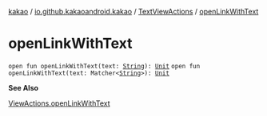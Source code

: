 [kakao](../../index.md) / [io.github.kakaoandroid.kakao](../index.md) / [TextViewActions](index.md) / [openLinkWithText](./open-link-with-text.md)

# openLinkWithText

`open fun openLinkWithText(text: `[`String`](https://kotlinlang.org/api/latest/jvm/stdlib/kotlin/-string/index.html)`): `[`Unit`](https://kotlinlang.org/api/latest/jvm/stdlib/kotlin/-unit/index.html)
`open fun openLinkWithText(text: Matcher<`[`String`](https://kotlinlang.org/api/latest/jvm/stdlib/kotlin/-string/index.html)`>): `[`Unit`](https://kotlinlang.org/api/latest/jvm/stdlib/kotlin/-unit/index.html)

**See Also**

[ViewActions.openLinkWithText](#)

